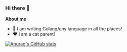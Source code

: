 ### Hi there 👋

<!--
**ZhuoxiLi/ZhuoxiLi** is a ✨ _special_ ✨ repository because its `README.md` (this file) appears on your GitHub profile.

Here are some ideas to get you started:

- 🔭 I’m currently working on ...
- 🌱 I’m currently learning ...
- 👯 I’m looking to collaborate on ...
- 🤔 I’m looking for help with ...
- 💬 Ask me about ...
- 📫 How to reach me: ...
- 😄 Pronouns: ...
- ⚡ Fun fact: ...
-->
**About me**
- 💼 I am writing Golang/any language in all the places!
- ❤️ I am a cat parent!

[![Anurag's GitHub stats](https://github-readme-stats.vercel.app/api?username=ZhuoxiLi&hide=stars&theme=shades-of-purple)](https://github.com/anuraghazra/github-readme-stats)
